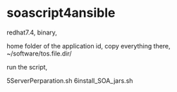 # soascript4ansible

redhat7.4, binary, 

home folder of the application id, copy everything there,
~/software/tos.file.dir/

run the script,

5ServerPerparation.sh
6install_SOA_jars.sh

